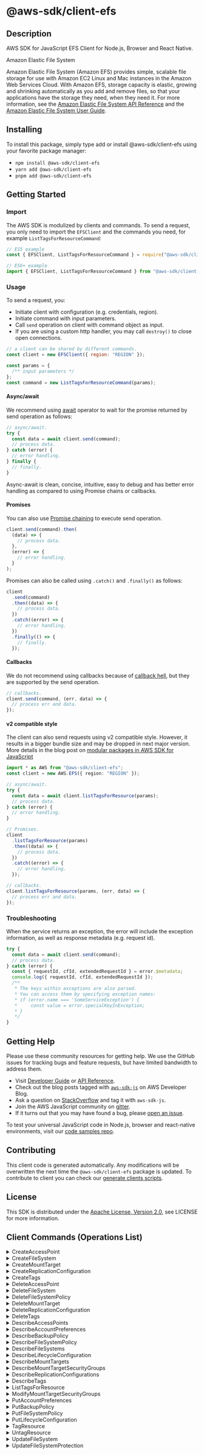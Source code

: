 <!-- generated file, do not edit directly -->

# @aws-sdk/client-efs

## Description

AWS SDK for JavaScript EFS Client for Node.js, Browser and React Native.

<fullname>Amazon Elastic File System</fullname>

<p>Amazon Elastic File System (Amazon EFS) provides simple, scalable file storage for
use with Amazon EC2 Linux and Mac instances in the Amazon Web Services Cloud. With
Amazon EFS, storage capacity is elastic, growing and shrinking automatically as you
add and remove files, so that your applications have the storage they need, when they need it.
For more information, see the <a href="https://docs.aws.amazon.com/efs/latest/ug/api-reference.html">Amazon Elastic File System API Reference</a> and
the <a href="https://docs.aws.amazon.com/efs/latest/ug/whatisefs.html">Amazon Elastic File System
User Guide</a>.</p>

## Installing

To install this package, simply type add or install @aws-sdk/client-efs
using your favorite package manager:

- `npm install @aws-sdk/client-efs`
- `yarn add @aws-sdk/client-efs`
- `pnpm add @aws-sdk/client-efs`

## Getting Started

### Import

The AWS SDK is modulized by clients and commands.
To send a request, you only need to import the `EFSClient` and
the commands you need, for example `ListTagsForResourceCommand`:

```js
// ES5 example
const { EFSClient, ListTagsForResourceCommand } = require("@aws-sdk/client-efs");
```

```ts
// ES6+ example
import { EFSClient, ListTagsForResourceCommand } from "@aws-sdk/client-efs";
```

### Usage

To send a request, you:

- Initiate client with configuration (e.g. credentials, region).
- Initiate command with input parameters.
- Call `send` operation on client with command object as input.
- If you are using a custom http handler, you may call `destroy()` to close open connections.

```js
// a client can be shared by different commands.
const client = new EFSClient({ region: "REGION" });

const params = {
  /** input parameters */
};
const command = new ListTagsForResourceCommand(params);
```

#### Async/await

We recommend using [await](https://developer.mozilla.org/en-US/docs/Web/JavaScript/Reference/Operators/await)
operator to wait for the promise returned by send operation as follows:

```js
// async/await.
try {
  const data = await client.send(command);
  // process data.
} catch (error) {
  // error handling.
} finally {
  // finally.
}
```

Async-await is clean, concise, intuitive, easy to debug and has better error handling
as compared to using Promise chains or callbacks.

#### Promises

You can also use [Promise chaining](https://developer.mozilla.org/en-US/docs/Web/JavaScript/Guide/Using_promises#chaining)
to execute send operation.

```js
client.send(command).then(
  (data) => {
    // process data.
  },
  (error) => {
    // error handling.
  }
);
```

Promises can also be called using `.catch()` and `.finally()` as follows:

```js
client
  .send(command)
  .then((data) => {
    // process data.
  })
  .catch((error) => {
    // error handling.
  })
  .finally(() => {
    // finally.
  });
```

#### Callbacks

We do not recommend using callbacks because of [callback hell](http://callbackhell.com/),
but they are supported by the send operation.

```js
// callbacks.
client.send(command, (err, data) => {
  // process err and data.
});
```

#### v2 compatible style

The client can also send requests using v2 compatible style.
However, it results in a bigger bundle size and may be dropped in next major version. More details in the blog post
on [modular packages in AWS SDK for JavaScript](https://aws.amazon.com/blogs/developer/modular-packages-in-aws-sdk-for-javascript/)

```ts
import * as AWS from "@aws-sdk/client-efs";
const client = new AWS.EFS({ region: "REGION" });

// async/await.
try {
  const data = await client.listTagsForResource(params);
  // process data.
} catch (error) {
  // error handling.
}

// Promises.
client
  .listTagsForResource(params)
  .then((data) => {
    // process data.
  })
  .catch((error) => {
    // error handling.
  });

// callbacks.
client.listTagsForResource(params, (err, data) => {
  // process err and data.
});
```

### Troubleshooting

When the service returns an exception, the error will include the exception information,
as well as response metadata (e.g. request id).

```js
try {
  const data = await client.send(command);
  // process data.
} catch (error) {
  const { requestId, cfId, extendedRequestId } = error.$metadata;
  console.log({ requestId, cfId, extendedRequestId });
  /**
   * The keys within exceptions are also parsed.
   * You can access them by specifying exception names:
   * if (error.name === 'SomeServiceException') {
   *     const value = error.specialKeyInException;
   * }
   */
}
```

## Getting Help

Please use these community resources for getting help.
We use the GitHub issues for tracking bugs and feature requests, but have limited bandwidth to address them.

- Visit [Developer Guide](https://docs.aws.amazon.com/sdk-for-javascript/v3/developer-guide/welcome.html)
  or [API Reference](https://docs.aws.amazon.com/AWSJavaScriptSDK/v3/latest/index.html).
- Check out the blog posts tagged with [`aws-sdk-js`](https://aws.amazon.com/blogs/developer/tag/aws-sdk-js/)
  on AWS Developer Blog.
- Ask a question on [StackOverflow](https://stackoverflow.com/questions/tagged/aws-sdk-js) and tag it with `aws-sdk-js`.
- Join the AWS JavaScript community on [gitter](https://gitter.im/aws/aws-sdk-js-v3).
- If it turns out that you may have found a bug, please [open an issue](https://github.com/aws/aws-sdk-js-v3/issues/new/choose).

To test your universal JavaScript code in Node.js, browser and react-native environments,
visit our [code samples repo](https://github.com/aws-samples/aws-sdk-js-tests).

## Contributing

This client code is generated automatically. Any modifications will be overwritten the next time the `@aws-sdk/client-efs` package is updated.
To contribute to client you can check our [generate clients scripts](https://github.com/aws/aws-sdk-js-v3/tree/main/scripts/generate-clients).

## License

This SDK is distributed under the
[Apache License, Version 2.0](http://www.apache.org/licenses/LICENSE-2.0),
see LICENSE for more information.

## Client Commands (Operations List)

<details>
<summary>
CreateAccessPoint
</summary>

[Command API Reference](https://docs.aws.amazon.com/AWSJavaScriptSDK/v3/latest/client/efs/command/CreateAccessPointCommand/) / [Input](https://docs.aws.amazon.com/AWSJavaScriptSDK/v3/latest/Package/-aws-sdk-client-efs/Interface/CreateAccessPointCommandInput/) / [Output](https://docs.aws.amazon.com/AWSJavaScriptSDK/v3/latest/Package/-aws-sdk-client-efs/Interface/CreateAccessPointCommandOutput/)

</details>
<details>
<summary>
CreateFileSystem
</summary>

[Command API Reference](https://docs.aws.amazon.com/AWSJavaScriptSDK/v3/latest/client/efs/command/CreateFileSystemCommand/) / [Input](https://docs.aws.amazon.com/AWSJavaScriptSDK/v3/latest/Package/-aws-sdk-client-efs/Interface/CreateFileSystemCommandInput/) / [Output](https://docs.aws.amazon.com/AWSJavaScriptSDK/v3/latest/Package/-aws-sdk-client-efs/Interface/CreateFileSystemCommandOutput/)

</details>
<details>
<summary>
CreateMountTarget
</summary>

[Command API Reference](https://docs.aws.amazon.com/AWSJavaScriptSDK/v3/latest/client/efs/command/CreateMountTargetCommand/) / [Input](https://docs.aws.amazon.com/AWSJavaScriptSDK/v3/latest/Package/-aws-sdk-client-efs/Interface/CreateMountTargetCommandInput/) / [Output](https://docs.aws.amazon.com/AWSJavaScriptSDK/v3/latest/Package/-aws-sdk-client-efs/Interface/CreateMountTargetCommandOutput/)

</details>
<details>
<summary>
CreateReplicationConfiguration
</summary>

[Command API Reference](https://docs.aws.amazon.com/AWSJavaScriptSDK/v3/latest/client/efs/command/CreateReplicationConfigurationCommand/) / [Input](https://docs.aws.amazon.com/AWSJavaScriptSDK/v3/latest/Package/-aws-sdk-client-efs/Interface/CreateReplicationConfigurationCommandInput/) / [Output](https://docs.aws.amazon.com/AWSJavaScriptSDK/v3/latest/Package/-aws-sdk-client-efs/Interface/CreateReplicationConfigurationCommandOutput/)

</details>
<details>
<summary>
CreateTags
</summary>

[Command API Reference](https://docs.aws.amazon.com/AWSJavaScriptSDK/v3/latest/client/efs/command/CreateTagsCommand/) / [Input](https://docs.aws.amazon.com/AWSJavaScriptSDK/v3/latest/Package/-aws-sdk-client-efs/Interface/CreateTagsCommandInput/) / [Output](https://docs.aws.amazon.com/AWSJavaScriptSDK/v3/latest/Package/-aws-sdk-client-efs/Interface/CreateTagsCommandOutput/)

</details>
<details>
<summary>
DeleteAccessPoint
</summary>

[Command API Reference](https://docs.aws.amazon.com/AWSJavaScriptSDK/v3/latest/client/efs/command/DeleteAccessPointCommand/) / [Input](https://docs.aws.amazon.com/AWSJavaScriptSDK/v3/latest/Package/-aws-sdk-client-efs/Interface/DeleteAccessPointCommandInput/) / [Output](https://docs.aws.amazon.com/AWSJavaScriptSDK/v3/latest/Package/-aws-sdk-client-efs/Interface/DeleteAccessPointCommandOutput/)

</details>
<details>
<summary>
DeleteFileSystem
</summary>

[Command API Reference](https://docs.aws.amazon.com/AWSJavaScriptSDK/v3/latest/client/efs/command/DeleteFileSystemCommand/) / [Input](https://docs.aws.amazon.com/AWSJavaScriptSDK/v3/latest/Package/-aws-sdk-client-efs/Interface/DeleteFileSystemCommandInput/) / [Output](https://docs.aws.amazon.com/AWSJavaScriptSDK/v3/latest/Package/-aws-sdk-client-efs/Interface/DeleteFileSystemCommandOutput/)

</details>
<details>
<summary>
DeleteFileSystemPolicy
</summary>

[Command API Reference](https://docs.aws.amazon.com/AWSJavaScriptSDK/v3/latest/client/efs/command/DeleteFileSystemPolicyCommand/) / [Input](https://docs.aws.amazon.com/AWSJavaScriptSDK/v3/latest/Package/-aws-sdk-client-efs/Interface/DeleteFileSystemPolicyCommandInput/) / [Output](https://docs.aws.amazon.com/AWSJavaScriptSDK/v3/latest/Package/-aws-sdk-client-efs/Interface/DeleteFileSystemPolicyCommandOutput/)

</details>
<details>
<summary>
DeleteMountTarget
</summary>

[Command API Reference](https://docs.aws.amazon.com/AWSJavaScriptSDK/v3/latest/client/efs/command/DeleteMountTargetCommand/) / [Input](https://docs.aws.amazon.com/AWSJavaScriptSDK/v3/latest/Package/-aws-sdk-client-efs/Interface/DeleteMountTargetCommandInput/) / [Output](https://docs.aws.amazon.com/AWSJavaScriptSDK/v3/latest/Package/-aws-sdk-client-efs/Interface/DeleteMountTargetCommandOutput/)

</details>
<details>
<summary>
DeleteReplicationConfiguration
</summary>

[Command API Reference](https://docs.aws.amazon.com/AWSJavaScriptSDK/v3/latest/client/efs/command/DeleteReplicationConfigurationCommand/) / [Input](https://docs.aws.amazon.com/AWSJavaScriptSDK/v3/latest/Package/-aws-sdk-client-efs/Interface/DeleteReplicationConfigurationCommandInput/) / [Output](https://docs.aws.amazon.com/AWSJavaScriptSDK/v3/latest/Package/-aws-sdk-client-efs/Interface/DeleteReplicationConfigurationCommandOutput/)

</details>
<details>
<summary>
DeleteTags
</summary>

[Command API Reference](https://docs.aws.amazon.com/AWSJavaScriptSDK/v3/latest/client/efs/command/DeleteTagsCommand/) / [Input](https://docs.aws.amazon.com/AWSJavaScriptSDK/v3/latest/Package/-aws-sdk-client-efs/Interface/DeleteTagsCommandInput/) / [Output](https://docs.aws.amazon.com/AWSJavaScriptSDK/v3/latest/Package/-aws-sdk-client-efs/Interface/DeleteTagsCommandOutput/)

</details>
<details>
<summary>
DescribeAccessPoints
</summary>

[Command API Reference](https://docs.aws.amazon.com/AWSJavaScriptSDK/v3/latest/client/efs/command/DescribeAccessPointsCommand/) / [Input](https://docs.aws.amazon.com/AWSJavaScriptSDK/v3/latest/Package/-aws-sdk-client-efs/Interface/DescribeAccessPointsCommandInput/) / [Output](https://docs.aws.amazon.com/AWSJavaScriptSDK/v3/latest/Package/-aws-sdk-client-efs/Interface/DescribeAccessPointsCommandOutput/)

</details>
<details>
<summary>
DescribeAccountPreferences
</summary>

[Command API Reference](https://docs.aws.amazon.com/AWSJavaScriptSDK/v3/latest/client/efs/command/DescribeAccountPreferencesCommand/) / [Input](https://docs.aws.amazon.com/AWSJavaScriptSDK/v3/latest/Package/-aws-sdk-client-efs/Interface/DescribeAccountPreferencesCommandInput/) / [Output](https://docs.aws.amazon.com/AWSJavaScriptSDK/v3/latest/Package/-aws-sdk-client-efs/Interface/DescribeAccountPreferencesCommandOutput/)

</details>
<details>
<summary>
DescribeBackupPolicy
</summary>

[Command API Reference](https://docs.aws.amazon.com/AWSJavaScriptSDK/v3/latest/client/efs/command/DescribeBackupPolicyCommand/) / [Input](https://docs.aws.amazon.com/AWSJavaScriptSDK/v3/latest/Package/-aws-sdk-client-efs/Interface/DescribeBackupPolicyCommandInput/) / [Output](https://docs.aws.amazon.com/AWSJavaScriptSDK/v3/latest/Package/-aws-sdk-client-efs/Interface/DescribeBackupPolicyCommandOutput/)

</details>
<details>
<summary>
DescribeFileSystemPolicy
</summary>

[Command API Reference](https://docs.aws.amazon.com/AWSJavaScriptSDK/v3/latest/client/efs/command/DescribeFileSystemPolicyCommand/) / [Input](https://docs.aws.amazon.com/AWSJavaScriptSDK/v3/latest/Package/-aws-sdk-client-efs/Interface/DescribeFileSystemPolicyCommandInput/) / [Output](https://docs.aws.amazon.com/AWSJavaScriptSDK/v3/latest/Package/-aws-sdk-client-efs/Interface/DescribeFileSystemPolicyCommandOutput/)

</details>
<details>
<summary>
DescribeFileSystems
</summary>

[Command API Reference](https://docs.aws.amazon.com/AWSJavaScriptSDK/v3/latest/client/efs/command/DescribeFileSystemsCommand/) / [Input](https://docs.aws.amazon.com/AWSJavaScriptSDK/v3/latest/Package/-aws-sdk-client-efs/Interface/DescribeFileSystemsCommandInput/) / [Output](https://docs.aws.amazon.com/AWSJavaScriptSDK/v3/latest/Package/-aws-sdk-client-efs/Interface/DescribeFileSystemsCommandOutput/)

</details>
<details>
<summary>
DescribeLifecycleConfiguration
</summary>

[Command API Reference](https://docs.aws.amazon.com/AWSJavaScriptSDK/v3/latest/client/efs/command/DescribeLifecycleConfigurationCommand/) / [Input](https://docs.aws.amazon.com/AWSJavaScriptSDK/v3/latest/Package/-aws-sdk-client-efs/Interface/DescribeLifecycleConfigurationCommandInput/) / [Output](https://docs.aws.amazon.com/AWSJavaScriptSDK/v3/latest/Package/-aws-sdk-client-efs/Interface/DescribeLifecycleConfigurationCommandOutput/)

</details>
<details>
<summary>
DescribeMountTargets
</summary>

[Command API Reference](https://docs.aws.amazon.com/AWSJavaScriptSDK/v3/latest/client/efs/command/DescribeMountTargetsCommand/) / [Input](https://docs.aws.amazon.com/AWSJavaScriptSDK/v3/latest/Package/-aws-sdk-client-efs/Interface/DescribeMountTargetsCommandInput/) / [Output](https://docs.aws.amazon.com/AWSJavaScriptSDK/v3/latest/Package/-aws-sdk-client-efs/Interface/DescribeMountTargetsCommandOutput/)

</details>
<details>
<summary>
DescribeMountTargetSecurityGroups
</summary>

[Command API Reference](https://docs.aws.amazon.com/AWSJavaScriptSDK/v3/latest/client/efs/command/DescribeMountTargetSecurityGroupsCommand/) / [Input](https://docs.aws.amazon.com/AWSJavaScriptSDK/v3/latest/Package/-aws-sdk-client-efs/Interface/DescribeMountTargetSecurityGroupsCommandInput/) / [Output](https://docs.aws.amazon.com/AWSJavaScriptSDK/v3/latest/Package/-aws-sdk-client-efs/Interface/DescribeMountTargetSecurityGroupsCommandOutput/)

</details>
<details>
<summary>
DescribeReplicationConfigurations
</summary>

[Command API Reference](https://docs.aws.amazon.com/AWSJavaScriptSDK/v3/latest/client/efs/command/DescribeReplicationConfigurationsCommand/) / [Input](https://docs.aws.amazon.com/AWSJavaScriptSDK/v3/latest/Package/-aws-sdk-client-efs/Interface/DescribeReplicationConfigurationsCommandInput/) / [Output](https://docs.aws.amazon.com/AWSJavaScriptSDK/v3/latest/Package/-aws-sdk-client-efs/Interface/DescribeReplicationConfigurationsCommandOutput/)

</details>
<details>
<summary>
DescribeTags
</summary>

[Command API Reference](https://docs.aws.amazon.com/AWSJavaScriptSDK/v3/latest/client/efs/command/DescribeTagsCommand/) / [Input](https://docs.aws.amazon.com/AWSJavaScriptSDK/v3/latest/Package/-aws-sdk-client-efs/Interface/DescribeTagsCommandInput/) / [Output](https://docs.aws.amazon.com/AWSJavaScriptSDK/v3/latest/Package/-aws-sdk-client-efs/Interface/DescribeTagsCommandOutput/)

</details>
<details>
<summary>
ListTagsForResource
</summary>

[Command API Reference](https://docs.aws.amazon.com/AWSJavaScriptSDK/v3/latest/client/efs/command/ListTagsForResourceCommand/) / [Input](https://docs.aws.amazon.com/AWSJavaScriptSDK/v3/latest/Package/-aws-sdk-client-efs/Interface/ListTagsForResourceCommandInput/) / [Output](https://docs.aws.amazon.com/AWSJavaScriptSDK/v3/latest/Package/-aws-sdk-client-efs/Interface/ListTagsForResourceCommandOutput/)

</details>
<details>
<summary>
ModifyMountTargetSecurityGroups
</summary>

[Command API Reference](https://docs.aws.amazon.com/AWSJavaScriptSDK/v3/latest/client/efs/command/ModifyMountTargetSecurityGroupsCommand/) / [Input](https://docs.aws.amazon.com/AWSJavaScriptSDK/v3/latest/Package/-aws-sdk-client-efs/Interface/ModifyMountTargetSecurityGroupsCommandInput/) / [Output](https://docs.aws.amazon.com/AWSJavaScriptSDK/v3/latest/Package/-aws-sdk-client-efs/Interface/ModifyMountTargetSecurityGroupsCommandOutput/)

</details>
<details>
<summary>
PutAccountPreferences
</summary>

[Command API Reference](https://docs.aws.amazon.com/AWSJavaScriptSDK/v3/latest/client/efs/command/PutAccountPreferencesCommand/) / [Input](https://docs.aws.amazon.com/AWSJavaScriptSDK/v3/latest/Package/-aws-sdk-client-efs/Interface/PutAccountPreferencesCommandInput/) / [Output](https://docs.aws.amazon.com/AWSJavaScriptSDK/v3/latest/Package/-aws-sdk-client-efs/Interface/PutAccountPreferencesCommandOutput/)

</details>
<details>
<summary>
PutBackupPolicy
</summary>

[Command API Reference](https://docs.aws.amazon.com/AWSJavaScriptSDK/v3/latest/client/efs/command/PutBackupPolicyCommand/) / [Input](https://docs.aws.amazon.com/AWSJavaScriptSDK/v3/latest/Package/-aws-sdk-client-efs/Interface/PutBackupPolicyCommandInput/) / [Output](https://docs.aws.amazon.com/AWSJavaScriptSDK/v3/latest/Package/-aws-sdk-client-efs/Interface/PutBackupPolicyCommandOutput/)

</details>
<details>
<summary>
PutFileSystemPolicy
</summary>

[Command API Reference](https://docs.aws.amazon.com/AWSJavaScriptSDK/v3/latest/client/efs/command/PutFileSystemPolicyCommand/) / [Input](https://docs.aws.amazon.com/AWSJavaScriptSDK/v3/latest/Package/-aws-sdk-client-efs/Interface/PutFileSystemPolicyCommandInput/) / [Output](https://docs.aws.amazon.com/AWSJavaScriptSDK/v3/latest/Package/-aws-sdk-client-efs/Interface/PutFileSystemPolicyCommandOutput/)

</details>
<details>
<summary>
PutLifecycleConfiguration
</summary>

[Command API Reference](https://docs.aws.amazon.com/AWSJavaScriptSDK/v3/latest/client/efs/command/PutLifecycleConfigurationCommand/) / [Input](https://docs.aws.amazon.com/AWSJavaScriptSDK/v3/latest/Package/-aws-sdk-client-efs/Interface/PutLifecycleConfigurationCommandInput/) / [Output](https://docs.aws.amazon.com/AWSJavaScriptSDK/v3/latest/Package/-aws-sdk-client-efs/Interface/PutLifecycleConfigurationCommandOutput/)

</details>
<details>
<summary>
TagResource
</summary>

[Command API Reference](https://docs.aws.amazon.com/AWSJavaScriptSDK/v3/latest/client/efs/command/TagResourceCommand/) / [Input](https://docs.aws.amazon.com/AWSJavaScriptSDK/v3/latest/Package/-aws-sdk-client-efs/Interface/TagResourceCommandInput/) / [Output](https://docs.aws.amazon.com/AWSJavaScriptSDK/v3/latest/Package/-aws-sdk-client-efs/Interface/TagResourceCommandOutput/)

</details>
<details>
<summary>
UntagResource
</summary>

[Command API Reference](https://docs.aws.amazon.com/AWSJavaScriptSDK/v3/latest/client/efs/command/UntagResourceCommand/) / [Input](https://docs.aws.amazon.com/AWSJavaScriptSDK/v3/latest/Package/-aws-sdk-client-efs/Interface/UntagResourceCommandInput/) / [Output](https://docs.aws.amazon.com/AWSJavaScriptSDK/v3/latest/Package/-aws-sdk-client-efs/Interface/UntagResourceCommandOutput/)

</details>
<details>
<summary>
UpdateFileSystem
</summary>

[Command API Reference](https://docs.aws.amazon.com/AWSJavaScriptSDK/v3/latest/client/efs/command/UpdateFileSystemCommand/) / [Input](https://docs.aws.amazon.com/AWSJavaScriptSDK/v3/latest/Package/-aws-sdk-client-efs/Interface/UpdateFileSystemCommandInput/) / [Output](https://docs.aws.amazon.com/AWSJavaScriptSDK/v3/latest/Package/-aws-sdk-client-efs/Interface/UpdateFileSystemCommandOutput/)

</details>
<details>
<summary>
UpdateFileSystemProtection
</summary>

[Command API Reference](https://docs.aws.amazon.com/AWSJavaScriptSDK/v3/latest/client/efs/command/UpdateFileSystemProtectionCommand/) / [Input](https://docs.aws.amazon.com/AWSJavaScriptSDK/v3/latest/Package/-aws-sdk-client-efs/Interface/UpdateFileSystemProtectionCommandInput/) / [Output](https://docs.aws.amazon.com/AWSJavaScriptSDK/v3/latest/Package/-aws-sdk-client-efs/Interface/UpdateFileSystemProtectionCommandOutput/)

</details>
